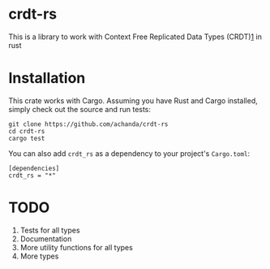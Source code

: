 crdt-rs
============
This is a library to work with Context Free Replicated Data Types (CRDT)[1] in rust

Installation
=============
This crate works with Cargo. Assuming you have Rust and Cargo installed, simply check out the source and run tests:
```
git clone https://github.com/achanda/crdt-rs
cd crdt-rs
cargo test
```

You can also add `crdt_rs` as a dependency to your project's `Cargo.toml`:
```
[dependencies]
crdt_rs = "*"
```

TODO
===============
1. Tests for all types
2. Documentation
3. More utility functions for all types
4. More types

[1]: https://en.wikipedia.org/wiki/Conflict-free_replicated_data_type
